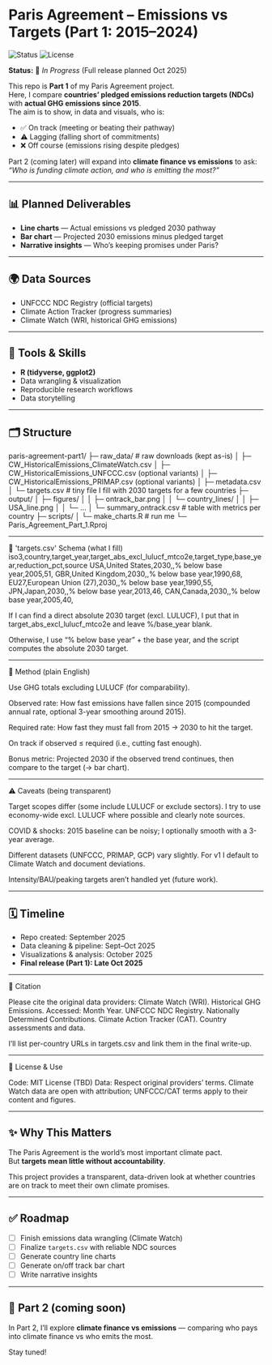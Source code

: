 # Paris Agreement – Emissions vs Targets (Part 1: 2015–2024)

![Status](https://img.shields.io/badge/status-in--progress-yellow)
![License](https://img.shields.io/badge/license-MIT-blue)

**Status:** 🚧 *In Progress* (Full release planned Oct 2025)  

This repo is **Part 1** of my Paris Agreement project.  
Here, I compare **countries’ pledged emissions reduction targets (NDCs)** with **actual GHG emissions since 2015**.  
The aim is to show, in data and visuals, who is:

- ✅ On track (meeting or beating their pathway)  
- ⚠️ Lagging (falling short of commitments)  
- ❌ Off course (emissions rising despite pledges)  

Part 2 (coming later) will expand into **climate finance vs emissions** to ask: *“Who is funding climate action, and who is emitting the most?”*

---

## 📊 Planned Deliverables
- **Line charts** — Actual emissions vs pledged 2030 pathway  
- **Bar chart** — Projected 2030 emissions minus pledged target  
- **Narrative insights** — Who’s keeping promises under Paris?

---

## 🌍 Data Sources
- UNFCCC NDC Registry (official targets)  
- Climate Action Tracker (progress summaries)  
- Climate Watch (WRI, historical GHG emissions)  

---

## 🔧 Tools & Skills
- **R (tidyverse, ggplot2)**  
- Data wrangling & visualization  
- Reproducible research workflows  
- Data storytelling  

---

## 🗂️ Structure

paris-agreement-part1/
├─ raw_data/                 # raw downloads (kept as-is)
│  ├─ CW_HistoricalEmissions_ClimateWatch.csv
│  ├─ CW_HistoricalEmissions_UNFCCC.csv      (optional variants)
│  ├─ CW_HistoricalEmissions_PRIMAP.csv      (optional variants)
│  ├─ metadata.csv
│  └─ targets.csv            # tiny file I fill with 2030 targets for a few countries
├─ output/
│  ├─ figures/
│  │  ├─ ontrack_bar.png
│  │  └─ country_lines/
│  │     ├─ USA_line.png
│  │     └─ ...
│  └─ summary_ontrack.csv    # table with metrics per country
├─ scripts/
│  └─ make_charts.R          # run me
└─ Paris_Agreement_Part_1.Rproj

---

🧾 'targets.csv' Schema (what I fill)
iso3,country,target_year,target_abs_excl_lulucf_mtco2e,target_type,base_year,reduction_pct,source
USA,United States,2030,,% below base year,2005,51,<link to source>
GBR,United Kingdom,2030,,% below base year,1990,68,<link>
EU27,European Union (27),2030,,% below base year,1990,55,<link>
JPN,Japan,2030,,% below base year,2013,46,<link>
CAN,Canada,2030,,% below base year,2005,40,<link>


If I can find a direct absolute 2030 target (excl. LULUCF), I put that in target_abs_excl_lulucf_mtco2e and leave %/base_year blank.

Otherwise, I use “% below base year” + the base year, and the script computes the absolute 2030 target.

---

🧠 Method (plain English)

Use GHG totals excluding LULUCF (for comparability).

Observed rate: How fast emissions have fallen since 2015 (compounded annual rate, optional 3-year smoothing around 2015).

Required rate: How fast they must fall from 2015 → 2030 to hit the target.

On track if observed ≤ required (i.e., cutting fast enough).

Bonus metric: Projected 2030 if the observed trend continues, then compare to the target (→ bar chart).

---

⚠️ Caveats (being transparent)

Target scopes differ (some include LULUCF or exclude sectors). I try to use economy-wide excl. LULUCF where possible and clearly note sources.

COVID & shocks: 2015 baseline can be noisy; I optionally smooth with a 3-year average.

Different datasets (UNFCCC, PRIMAP, GCP) vary slightly. For v1 I default to Climate Watch and document deviations.

Intensity/BAU/peaking targets aren’t handled yet (future work).

---

## 🗓️ Timeline
- Repo created: September 2025  
- Data cleaning & pipeline: Sept–Oct 2025  
- Visualizations & analysis: October 2025  
- **Final release (Part 1): Late Oct 2025**

---

📝 Citation

Please cite the original data providers:
Climate Watch (WRI). Historical GHG Emissions. Accessed: Month Year.
UNFCCC NDC Registry. Nationally Determined Contributions.
Climate Action Tracker (CAT). Country assessments and data.

I’ll list per-country URLs in targets.csv and link them in the final write-up.

---

🔐 License & Use

Code: MIT License (TBD)
Data: Respect original providers’ terms. Climate Watch data are open with attribution; UNFCCC/CAT terms apply to their content and figures.

---

## ✨ Why This Matters
The Paris Agreement is the world’s most important climate pact.  
But **targets mean little without accountability**.  

This project provides a transparent, data-driven look at whether countries are on track to meet their own climate promises.

---

## ✅ Roadmap
- [ ] Finish emissions data wrangling (Climate Watch)  
- [ ] Finalize `targets.csv` with reliable NDC sources  
- [ ] Generate country line charts  
- [ ] Generate on/off track bar chart  
- [ ] Write narrative insights  

---

## 📌 Part 2 (coming soon)
In Part 2, I’ll explore **climate finance vs emissions** — comparing who pays into climate finance vs who emits the most.  

Stay tuned!